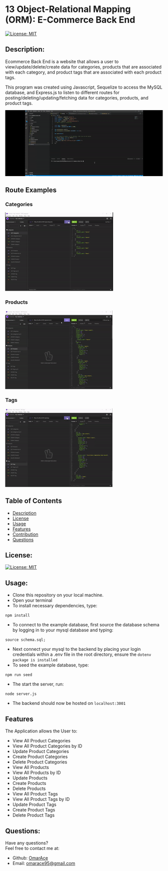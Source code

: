 # 13 Object-Relational Mapping (ORM): E-Commerce Back End

[![License: MIT](https://img.shields.io/badge/License-MIT-yellow.svg)](https://opensource.org/licenses/MIT)

  ## Description:
  Ecommerce Back End is a website that allows a user to view/update/delete/create data for categories, products that are associated with each category, and product tags that are associated with each product tags.

  This program was created using Javascript, Sequelize to access the MySQL database, and Express.js to listen to different routes for posting/deleting/updating/fetching data for categories, products, and product tags.

  ![E-Commerce Back End Demo](assets/startserver.gif)
  
  ## Route Examples

  ### Categories

  ![Categories Demo](assets/categoryroutes.gif)

  ### Products

  ![Products Demo](assets/productroutes.gif)

  ### Tags

  ![Tags Demo](assets/tagroutes.gif)

  ## Table of Contents 
  - [Description](#description)
  - [License](#license)
  - [Usage](#usage)
  - [Features](#features)
  - [Contribution](#contribution)
  - [Questions](#questions)

  ## License:
  [![License: MIT](https://img.shields.io/badge/License-MIT-yellow.svg)](https://opensource.org/licenses/MIT)

  ## Usage:
  - Clone this repository on your local machine.
  - Open your terminal
  - To install necessary dependencies, type:
  ```
  npm install
  ```
  - To connect to the example database, first source the database schema by logging in to your mysql database and typing:
  ```
  source schema.sql;
  ```
  - Next connect your mysql to the backend by placing your login credentials within a .env file in the root directory, ensure the `dotenv package is installed`
  - To seed the example database, type:
  ```
  npm run seed
  ```
  - The start the server, run:
  ```
  node server.js
  ```
  - The backend should now be hosted on `localhost:3001`

  ## Features

  The Application allows the User to:
  - View All Product Categories
  - View All Product Categories by ID
  - Update Product Categories
  - Create Product Categories
  - Delete Product Categories
  - View All Products
  - View All Products by ID
  - Update Products
  - Create Products
  - Delete Products
  - View All Product Tags
  - View All Product Tags by ID
  - Update Product Tags
  - Create Product Tags
  - Delete Product Tags

  ## Questions:
  Have any questions?\
  Feel free to contact me at:
  - Github: [OmarAce](https://github.com/OmarAce)
  - Email: omarace95@gmail.com